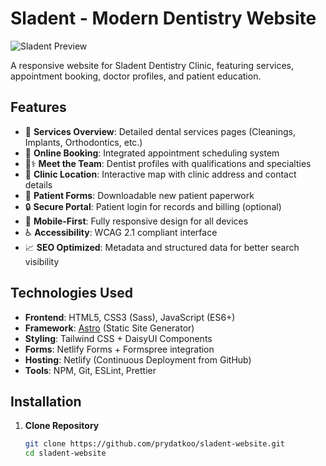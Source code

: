 # Sladent - Modern Dentistry Website

![Sladent Preview](logo.png) <!-- Add a preview image later -->

A responsive website for Sladent Dentistry Clinic, featuring services, appointment booking, doctor profiles, and patient education.

## Features

- 🦷 **Services Overview**: Detailed dental services pages (Cleanings, Implants, Orthodontics, etc.)
- 📅 **Online Booking**: Integrated appointment scheduling system
- 👨⚕️ **Meet the Team**: Dentist profiles with qualifications and specialties
- 📍 **Clinic Location**: Interactive map with clinic address and contact details
- 📝 **Patient Forms**: Downloadable new patient paperwork
- 🔒 **Secure Portal**: Patient login for records and billing (optional)
- 📱 **Mobile-First**: Fully responsive design for all devices
- ♿ **Accessibility**: WCAG 2.1 compliant interface
- 📈 **SEO Optimized**: Metadata and structured data for better search visibility

## Technologies Used

- **Frontend**: HTML5, CSS3 (Sass), JavaScript (ES6+)
- **Framework**: [Astro](https://astro.build/) (Static Site Generator)
- **Styling**: Tailwind CSS + DaisyUI Components
- **Forms**: Netlify Forms + Formspree integration
- **Hosting**: Netlify (Continuous Deployment from GitHub)
- **Tools**: NPM, Git, ESLint, Prettier

## Installation

1. **Clone Repository**
   ```bash
   git clone https://github.com/prydatkoo/sladent-website.git
   cd sladent-website
